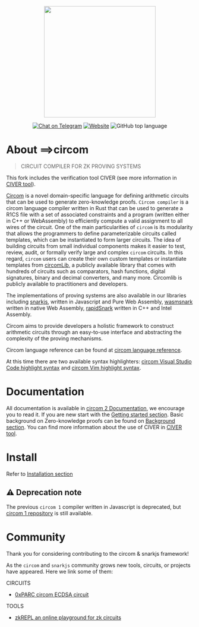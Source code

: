 <div align="center">
<img src="mkdocs/docs/circom-logo-black.png" width="300"/>
</div>
<div align="center">

[![Chat on Telegram][ico-telegram]][link-telegram]
[![Website][ico-website]][link-website]
![GitHub top language](https://img.shields.io/github/languages/top/iden3/circom)

</div>

# About ==>circom

> CIRCUIT COMPILER FOR ZK PROVING SYSTEMS 

This fork includes the verification tool CIVER (see more information in [CIVER tool](https://github.com/costa-group/circom_civer/getting-started/civer)). 

[Circom](https://iden3.io/circom) is a novel domain-specific language for defining arithmetic circuits that can be used to generate zero-knowledge proofs. `Circom compiler` is a circom language compiler written in Rust that can be used to generate a R1CS file with a set of associated constraints and a program (written either in C++ or WebAssembly) to efficiently compute a valid assignment to all wires of the circuit. One of the main particularities of `circom` is its modularity that allows the programmers to define parameterizable circuits called templates, which can be instantiated to form larger circuits. The idea of building circuits from small individual components makes it easier to test, review, audit, or formally verify large and complex `circom` circuits. In this regard, `circom` users can create their own custom templates or instantiate templates from [circomLib](https://github.com/iden3/circomlib), a publicly available library that comes with hundreds of circuits such as comparators, hash functions, digital signatures, binary and decimal converters, and many more. Circomlib is publicly available to practitioners and developers.

The implementations of proving systems are also available in our libraries including [snarkjs](https://github.com/iden3/snarkjs), written in Javascript and Pure Web Assembly, [wasmsnark](https://github.com/iden3/wasmsnark) written in native Web Assembly, [rapidSnark](https://github.com/iden3/rapidsnark) written in C++ and Intel Assembly.

Circom aims to provide developers a holistic framework to construct arithmetic circuits through an easy-to-use interface and abstracting the complexity of the proving mechanisms.

Circom language reference can be found at [circom language reference](https://docs.circom.io/circom-language/signals).

At this time there are two available syntax highlighters: [circom Visual Studio Code highlight syntax](https://github.com/iden3/circom-highlighting-vscode) and  [circom Vim highlight syntax](https://github.com/iden3/vim-circom-syntax).

# Documentation
All documentation is available in [circom 2 Documentation](https://docs.circom.io/), we encourage you to read it. If you are new start with the [Getting started section](https://docs.circom.io/getting-started/installation/).
Basic background on Zero-knowledge proofs can be found on [Background section](https://docs.circom.io/background/background/).
You can find more information about the use of CIVER in [CIVER tool](https://github.com/costa-group/circom_civer/getting-started/civer).

# Install

Refer to [Installation section](https://docs.circom.io/getting-started/installation/)

## :warning: Deprecation note

The previous `circom 1` compiler written in Javascript is deprecated, but [circom 1 repository](https://github.com/iden3/circom_old) is still available.

# Community
Thank you for considering contributing to the circom & snarkjs framework!

As the `circom` and `snarkjs` community grows new tools, circuits, or projects have appeared. Here we link some of them:

CIRCUITS

+ [0xPARC circom ECDSA circuit](https://github.com/0xPARC/circom-ecdsa)

TOOLS

+ [zkREPL an online playground for zk circuits](https://zkrepl.dev)



[ico-website]: https://img.shields.io/website?up_color=blue&up_message=circom&url=https%3A%2F%2Fiden3.io%2Fcircom
[ico-telegram]: https://img.shields.io/badge/@iden3-2CA5E0.svg?style=flat-square&logo=telegram&label=Telegram

[link-website]: https://iden3.io/circom
[link-telegram]: https://t.me/iden3io
